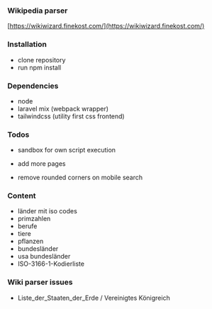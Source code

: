 ### Wikipedia parser ###
[https://wikiwizard.finekost.com/](https://wikiwizard.finekost.com/)

### Installation ###
- clone repository
- run npm install

### Dependencies ###
- node
- laravel mix (webpack wrapper)
- tailwindcss (utility first css frontend)

### Todos ###
- sandbox for own script execution
- add more pages

- remove rounded corners on mobile search

### Content ###
- länder mit iso codes
- primzahlen
- berufe
- tiere
- pflanzen
- bundesländer
- usa bundesländer
- ISO-3166-1-Kodierliste

### Wiki parser issues
- Liste_der_Staaten_der_Erde / Vereinigtes Königreich
